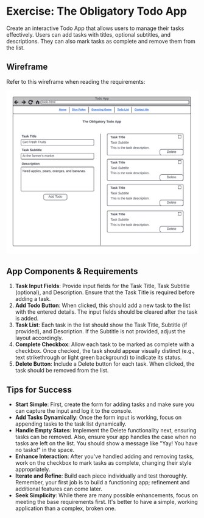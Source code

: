 # Exercise: The Obligatory Todo App

Create an interactive Todo App that allows users to manage their tasks effectively. Users can add tasks with titles, optional subtitles, and descriptions. They can also mark tasks as complete and remove them from the list.

## Wireframe

Refer to this wireframe when reading the requirements:

![](wireframe.png)

## App Components & Requirements

1. **Task Input Fields**: Provide input fields for the Task Title, Task Subtitle (optional), and Description. Ensure that the Task Title is required before adding a task.
2. **Add Todo Button**: When clicked, this should add a new task to the list with the entered details. The input fields should be cleared after the task is added.
3. **Task List**: Each task in the list should show the Task Title, Subtitle (if provided), and Description. If the Subtitle is not provided, adjust the layout accordingly.
4. **Complete Checkbox**: Allow each task to be marked as complete with a checkbox. Once checked, the task should appear visually distinct (e.g., text strikethrough or light green background) to indicate its status.
5. **Delete Button**: Include a Delete button for each task. When clicked, the task should be removed from the list.

## Tips for Success

- **Start Simple**: First, create the form for adding tasks and make sure you can capture the input and log it to the console.
- **Add Tasks Dynamically**: Once the form input is working, focus on appending tasks to the task list dynamically.
- **Handle Empty States**: Implement the Delete functionality next, ensuring tasks can be removed. Also, ensure your app handles the case when no tasks are left on the list. You should show a message like "Yay! You have no tasks!" in the space.
- **Enhance Interaction**: After you've handled adding and removing tasks, work on the checkbox to mark tasks as complete, changing their style appropriately.
- **Iterate and Refine**: Build each piece individually and test thoroughly. Remember, your first job is to build a functioning app; refinement and additional features can come later.
- **Seek Simplicity**: While there are many possible enhancements, focus on meeting the base requirements first. It's better to have a simple, working application than a complex, broken one.